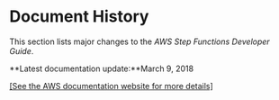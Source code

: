 # Document History<a name="document-history"></a>

This section lists major changes to the *AWS Step Functions Developer Guide*\.

**Latest documentation update:**March 9, 2018

[\[See the AWS documentation website for more details\]](http://docs.aws.amazon.com/step-functions/latest/dg/document-history.html)